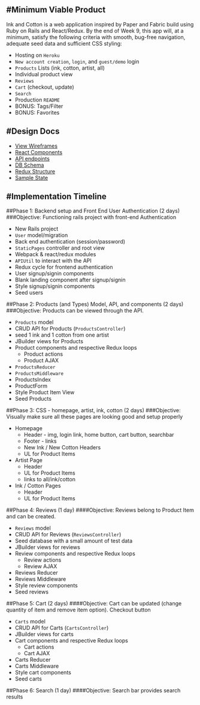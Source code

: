 #Minimum Viable Product
---
Ink and Cotton is a web application inspired by Paper and Fabric build using Ruby on Rails and React/Redux. By the end of Week 9, this app will, at a minimum, satisfy the following criteria with smooth, bug-free navigation, adequate seed data and sufficient CSS styling:
* Hosting on `Heroku`
* `New account creation`, `login`, and `guest/demo` login
* `Products` Lists (ink, cotton, artist, all)
* Individual product view
* `Reviews`
* `Cart` (checkout, update)
* `Search`
* Production `README`
* BONUS: Tags/Filter
* BONUS: Favorites

#Design Docs
---
* [View Wireframes](https://github.com/abagnard/Ink-And-Cotton/tree/master/docs/wireframes)
* [React Components](component-heirarchy.md)
* [API endpoints](api-endpoints.md)
* [DB Schema](schema.md)
* [Redux Structure](redux-structure.md)
* [Sample State](sample-state.md)


#Implementation Timeline
---

##Phase 1: Backend setup and Front End User Authentication (2 days)
###Objective: Functioning rails project with front-end Authentication
* New Rails project
* `User` model/migration
* Back end authentication (session/password)
* `StaticPages` controller and root view
* Webpack & react/redux modules
* `APIUtil` to interact with the API
* Redux cycle for frontend authentication
* User signup/signin components
* Blank landing component after signup/signin
* Style signup/signin components
* Seed users

##Phase 2: Products (and Types) Model, API, and components (2 days)
###Objective: Products can be viewed through the API.
*  `Products` model
*  CRUD API for Products (`ProductsController`)
*  seed 1 ink and 1 cotton from one artist
*  JBuilder views for Products
*  Product components and respective Redux loops
    *  Product actions
    *  Product AJAX
*  `ProductsReducer`
*  `ProductsMiddleware`
*  ProductsIndex
*  ProductForm
*  Style Product Item View
*  Seed Products

##Phase 3: CSS - homepage, artist, ink, cotton (2 days)
###Objective: Visually make sure all these pages are looking good and setup properly
*  Homepage
    *  Header - img, login link, home button, cart button, searchbar
    *  Footer - links
    *  New Ink / New Cotton Headers
    *  UL for Product Items
*  Artist Page
    *  Header
    *  UL for Product Items
    *  links to all/ink/cotton
*  Ink / Cotton Pages
    *  Header
    *  UL for Product Items

##Phase 4: Reviews (1 day)
####Objective: Reviews belong to Product Item and can be created.
*  `Reviews` model
*  CRUD API for Reviews (`ReviewsController`)
*  Seed database with a small amount of test data
*  JBuilder views for reviews
*  Review components and respective Redux loops
    *  Review actions
    *  Review AJAX
*  Reviews Reducer
*  Reviews Middleware
*  Style review components
*  Seed reviews

##Phase 5: Cart (2 days)
####Objective: Cart can be updated (change quantity of item and remove item option). Checkout button
*  `Carts` model
*  CRUD API for Carts (`CartsController`)
*  JBuilder views for carts
*  Cart components and respective Redux loops
    *  Cart actions
    *  Cart AJAX
*  Carts Reducer
*  Carts Middleware
*  Style cart components
*  Seed carts

##Phase 6: Search (1 day)
####Objective: Search bar provides search results
<!-- not sure exactly what needs to be done here.... -->
